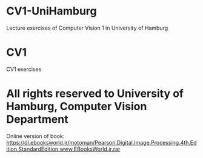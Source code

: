 # CV1-UniHamburg
Lecture exercises of Computer Vision 1 in University of Hamburg

# CV1
CV1 exercises

# All rights reserved to University of Hamburg, Computer Vision Department

Online version of book: https://dl.ebooksworld.ir/motoman/Pearson.Digital.Image.Processing.4th.Edition.StandardEdition.www.EBooksWorld.ir.rar
